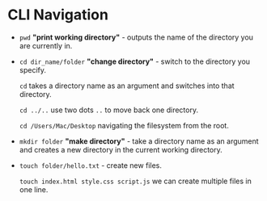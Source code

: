 # CLI Navigation

- `pwd` **"print working directory"** - outputs the name of the directory you are currently in.

- `cd dir_name/folder` **"change directory"** - switch to the directory you specify.

  `cd` takes a directory name as an argument and switches into that directory.

  `cd ../..` use two dots `..` to move back one directory.

  `cd /Users/Mac/Desktop` navigating the filesystem from the root.

- `mkdir folder` **"make directory"** - take a directory name as an argument and creates a new directory in the current working directory.

- `touch folder/hello.txt` - create new files.

  `touch index.html style.css script.js` we can create multiple files in one line.
